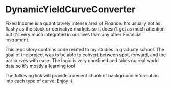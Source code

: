 # DynamicYieldCurveConverter
Fixed Income is a quantitatvely intense area of Finance. It's usually not as flashy as the stock or derivative markets so it doesn't get as much attention but it's very much integrated in our lives than any other Financial instrument.

This repository contains code related to my studies in graduate school. The goal of the project was to be able to convert between spot, forward, and the par curves with ease. The logic is very unrefined and takes no real world data so it's mostly a learning tool

The following link will provide a decent chunk of background information into each type of curve: [Enjoy :)](http://www.financialexamhelp123.com/par-curve-spot-curve-and-forward-curve/)



